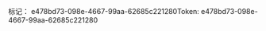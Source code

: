 <span data-ttu-id="d6787-101">标记： e478bd73-098e-4667-99aa-62685c221280</span><span class="sxs-lookup"><span data-stu-id="d6787-101">Token: e478bd73-098e-4667-99aa-62685c221280</span></span>